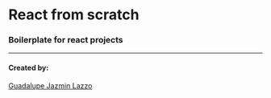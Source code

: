# React from scratch
 

### Boilerplate for react projects
 

---
 
#### Created by: 
[Guadalupe Jazmin Lazzo](https://guadalazzo.github.io)
